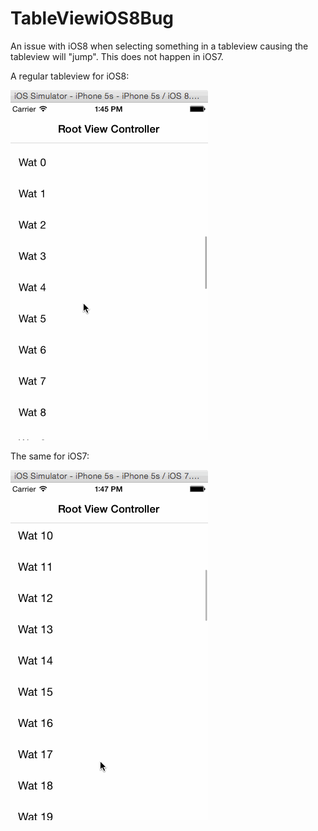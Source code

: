 TableViewiOS8Bug
================

An issue with iOS8 when selecting something in a tableview causing the tableview will "jump". This does not happen in iOS7.

A regular tableview for iOS8:

![Gif of the bug](iOS8Bug.gif)

The same for iOS7:

![Gif of the "bug" in iOS7](iOS8BugForiOS7.gif)
